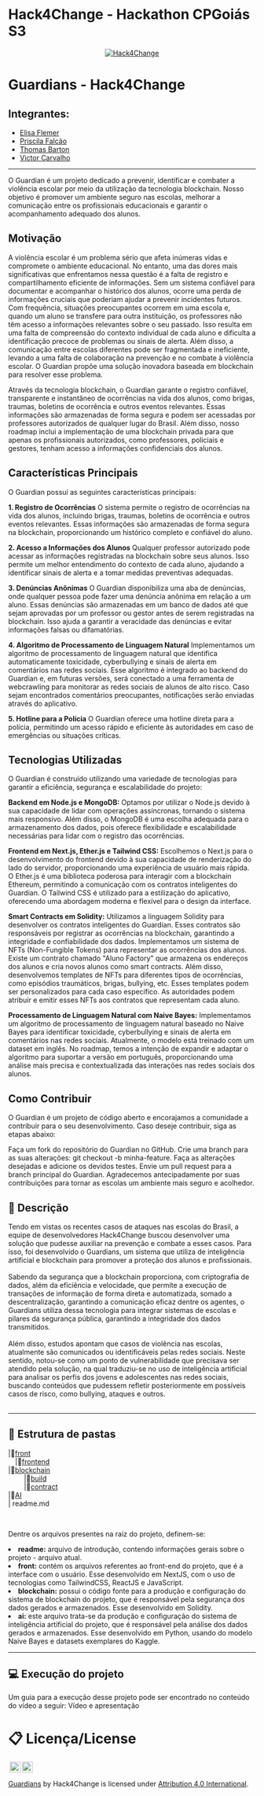 # Hack4Change - Hackathon CPGoiás S3

<p align="center">
<a href= "https://github.com/elisaflemer/protected"><img src="./front/frontend/public/Logo.png" alt="Hack4Change" border="0"></a>
</p>

# Guardians - Hack4Change

## Integrantes:
- <a href="https://www.linkedin.com/in/elisaflemer/"> Elisa Flemer</a>
- <a href="https://www.linkedin.com/in/priscila-falc%C3%A3o-3435a1244/">Priscila Falcão</a>
- <a href="https://github.com/BartonThomas">Thomas Barton</a>
- <a href="https://www.linkedin.com/in/victor-severiano-de-carvalho-b57a05237/">Victor Carvalho</a> 

-----------------

O Guardian é um projeto dedicado a prevenir, identificar e combater a violência escolar por meio da utilização da tecnologia blockchain. Nosso objetivo é promover um ambiente seguro nas escolas, melhorar a comunicação entre os profissionais educacionais e garantir o acompanhamento adequado dos alunos.

## Motivação 

 A violência escolar é um problema sério que afeta inúmeras vidas e compromete o ambiente educacional. No entanto, uma das dores mais significativas que enfrentamos nessa questão é a falta de registro e compartilhamento eficiente de informações. Sem um sistema confiável para documentar e acompanhar o histórico dos alunos, ocorre uma perda de informações cruciais que poderiam ajudar a prevenir incidentes futuros. Com frequência, situações preocupantes ocorrem em uma escola e, quando um aluno se transfere para outra instituição, os professores não têm acesso a informações relevantes sobre o seu passado. Isso resulta em uma falta de compreensão do contexto individual de cada aluno e dificulta a identificação precoce de problemas ou sinais de alerta. Além disso, a comunicação entre escolas diferentes pode ser fragmentada e ineficiente, levando a uma falta de colaboração na prevenção e no combate à violência escolar. O Guardian propõe uma solução inovadora baseada em blockchain para resolver esse problema.

Através da tecnologia blockchain, o Guardian garante o registro confiável, transparente e instantâneo de ocorrências na vida dos alunos, como brigas, traumas, boletins de ocorrência e outros eventos relevantes. Essas informações são armazenadas de forma segura e podem ser acessadas por professores autorizados de qualquer lugar do Brasil. Além disso, nosso roadmap inclui a implementação de uma blockchain privada para que apenas os profissionais autorizados, como professores, policiais e gestores, tenham acesso a informações confidenciais dos alunos.

## Características Principais
O Guardian possui as seguintes características principais:

**1. Registro de Ocorrências**
O sistema permite o registro de ocorrências na vida dos alunos, incluindo brigas, traumas, boletins de ocorrência e outros eventos relevantes. Essas informações são armazenadas de forma segura na blockchain, proporcionando um histórico completo e confiável do aluno.

**2. Acesso a Informações dos Alunos**
Qualquer professor autorizado pode acessar as informações registradas na blockchain sobre seus alunos. Isso permite um melhor entendimento do contexto de cada aluno, ajudando a identificar sinais de alerta e a tomar medidas preventivas adequadas.

**3. Denúncias Anônimas**
O Guardian disponibiliza uma aba de denúncias, onde qualquer pessoa pode fazer uma denúncia anônima em relação a um aluno. Essas denúncias são armazenadas em um banco de dados até que sejam aprovadas por um professor ou gestor antes de serem registradas na blockchain. Isso ajuda a garantir a veracidade das denúncias e evitar informações falsas ou difamatórias.

**4. Algoritmo de Processamento de Linguagem Natural**
Implementamos um algoritmo de processamento de linguagem natural que identifica automaticamente toxicidade, cyberbullying e sinais de alerta em comentários nas redes sociais. Esse algoritmo é integrado ao backend do Guardian e, em futuras versões, será conectado a uma ferramenta de webcrawling para monitorar as redes sociais de alunos de alto risco. Caso sejam encontrados comentários preocupantes, notificações serão enviadas através do aplicativo.

**5. Hotline para a Polícia**
O Guardian oferece uma hotline direta para a polícia, permitindo um acesso rápido e eficiente às autoridades em caso de emergências ou situações críticas.

## Tecnologias Utilizadas

O Guardian é construído utilizando uma variedade de tecnologias para garantir a eficiência, segurança e escalabilidade do projeto:

**Backend em Node.js e MongoDB:** Optamos por utilizar o Node.js devido à sua capacidade de lidar com operações assíncronas, tornando o sistema mais responsivo. Além disso, o MongoDB é uma escolha adequada para o armazenamento dos dados, pois oferece flexibilidade e escalabilidade necessárias para lidar com o registro das ocorrências.

**Frontend em Next.js, Ether.js e Tailwind CSS:** Escolhemos o Next.js para o desenvolvimento do frontend devido à sua capacidade de renderização do lado do servidor, proporcionando uma experiência de usuário mais rápida. O Ether.js é uma biblioteca poderosa para interagir com a blockchain Ethereum, permitindo a comunicação com os contratos inteligentes do Guardian. O Tailwind CSS é utilizado para a estilização do aplicativo, oferecendo uma abordagem moderna e flexível para o design da interface.

**Smart Contracts em Solidity:** Utilizamos a linguagem Solidity para desenvolver os contratos inteligentes do Guardian. Esses contratos são responsáveis por registrar as ocorrências na blockchain, garantindo a integridade e confiabilidade dos dados. Implementamos um sistema de NFTs (Non-Fungible Tokens) para representar as ocorrências dos alunos. Existe um contrato chamado "Aluno Factory" que armazena os endereços dos alunos e cria novos alunos como smart contracts. Além disso, desenvolvemos templates de NFTs para diferentes tipos de ocorrências, como episódios traumáticos, brigas, bullying, etc. Esses templates podem ser personalizados para cada caso específico. As autoridades podem atribuir e emitir esses NFTs aos contratos que representam cada aluno.

**Processamento de Linguagem Natural com Naive Bayes:** Implementamos um algoritmo de processamento de linguagem natural baseado no Naive Bayes para identificar toxicidade, cyberbullying e sinais de alerta em comentários nas redes sociais. Atualmente, o modelo está treinado com um dataset em inglês. No roadmap, temos a intenção de expandir e adaptar o algoritmo para suportar a versão em português, proporcionando uma análise mais precisa e contextualizada das interações nas redes sociais dos alunos.

## Como Contribuir
O Guardian é um projeto de código aberto e encorajamos a comunidade a contribuir para o seu desenvolvimento. Caso deseje contribuir, siga as etapas abaixo:

Faça um fork do repositório do Guardian no GitHub.
Crie uma branch para as suas alterações: git checkout -b minha-feature.
Faça as alterações desejadas e adicione os devidos testes.
Envie um pull request para a branch principal do Guardian.
Agradecemos antecipadamente por suas contribuições para tornar as escolas um ambiente mais seguro e acolhedor.


## 📝 Descrição
Tendo em vistas os recentes casos de ataques nas escolas do Brasil, a equipe de desenvolvedores Hack4Change buscou desenvolver uma solução que pudesse auxiliar na prevenção e combate a esses casos. Para isso, foi desenvolvido o Guardians, um sistema que utiliza de inteligência artificial e blockchain para promover a proteção dos alunos e profissionais.
<br><br>
Sabendo da segurança que a blockchain proporciona, com criptografia de dados, além da eficiência e velocidade, que permite a execução de transações de informação de forma direta e automatizada, somado a descentralização, garantindo a comunicação eficaz dentre os agentes, o Guardians utiliza dessa tecnologia para integrar sistemas de escolas e pilares da segurança pública, garantindo a integridade dos dados transmitidos. 
<br><br>
Além disso, estudos apontam que casos de violência nas escolas, atualmente são comunicados ou identificáveis pelas redes sociais. Neste sentido, notou-se como um ponto de vulnerabilidade que precisava ser atendido pela solução, na qual traduziu-se no  uso de inteligência artificial para analisar os perfis dos jovens e adolescentes nas redes sociais, buscando conteúdos que pudessem refletir posteriormente em possíveis casos de risco, como bullying, ataques e outros.
<br><br>

-----------------

## 📁 Estrutura de pastas

|📂[front](./front)<br>
 &emsp;|📂[frontend](./front/frontend)<br>
|📂[blockchain](./blockchain/)<br>
      &emsp; &emsp;|📂[build](./blockchain/build/)<br>
      &emsp; &emsp;|📂[contract](./blockchain/contracts/)<br>
|📂[AI](./AI)<br>
| readme.md<br>

</br>

Dentre os arquivos presentes na raiz do projeto, definem-se:
<lu>
<li><b>readme:</b> arquivo de introdução, contendo informações gerais sobre o projeto - arquivo atual.

<li><b>front:</b> contém os arquivos referentes ao front-end do projeto, que é a interface com o usuário. Esse desenvolvido em NextJS, com o uso de tecnologias como TailwindCSS, ReactJS e JavaScript.

<li><b>blockchain:</b> possui o código fonte para a produção e configuração do sistema de blockchain do projeto, que é responsável pela segurança dos dados gerados e armazenados. Esse desenvolvido em Solidity.

<li> <b>ai:</b> este arquivo trata-se da produção e configuração do sistema de inteligência artificial do projeto, que é responsável pela análise dos dados gerados e armazenados. Esse desenvolvido em Python, usando do modelo Naive Bayes e datasets exemplares do Kaggle.
</lu>

</br>

-----------------

## 💻 Execução do projeto

Um guia para a execução desse projeto pode ser encontrado no conteúdo do vídeo a seguir:
<a>Vídeo e apresentação</a>


# 📋 Licença/License
<img style="height:22px!important;margin-left:3px;vertical-align:text-bottom;" src="https://mirrors.creativecommons.org/presskit/icons/cc.svg?ref=chooser-v1"><img style="height:22px!important;margin-left:3px;vertical-align:text-bottom;" src="https://mirrors.creativecommons.org/presskit/icons/by.svg?ref=chooser-v1"><p xmlns:cc="http://creativecommons.org/ns#" xmlns:dct="http://purl.org/dc/terms/"><a property="dct:title" rel="cc:attributionURL" href="https://github.com/elisaflemer/protectedo">Guardians</a> by Hack4Change is licensed under <a href="http://creativecommons.org/licenses/by/4.0/?ref=chooser-v1" target="_blank" rel="license noopener noreferrer" style="display:inline-block;">Attribution 4.0 International</a>.</p>
